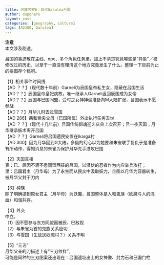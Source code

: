 ```yaml
---
title: 地域考察6：现代Garulea吕国
author: duponaru
layout: post
categories: [geography, culture]
tags: [AD300, Garulea]
---
```


**注意**  
本文涉及剧透。   


吕国的事迹散在主线、npc、多个角色任务里，加上不清楚究竟哪些是“异象”／被修改过的历史，以至于一直没有理清这个地方究竟发生了什么。整理一下目前为止的拼图存个档吧。


【1】相关事件时间线  
【AD ？？】（现代数十年前）Garneli为辰国皇帝私生女，隐蔽在吕国生活  
【AD？？】辰国皇帝皇妃病故，唯一继承人Garneli返回辰国成为女帝  
【AD？？】辰国与巳国同盟，受时之女神神谕准备向M大陆扩张，吕国表示不愿参战  
【AD？？】月华儿时去过雪国  
【AD 286】茜和紫央父母（巳国所属）外出执行任务去世  
【AD ？？】（现代十几年前）吕国传统御魂迎え庆典上次召开；吕一夜灭国；月华继承妖术离开吕国  
【AD ？？】Garneli将吕国遗民安置在Ikarga村  
【AD 300】因为月华回到G大陆，多疑的幻心以为她要和朱雀联手复仇于是准备有所动作，得知消息的朱雀为保护月华先手进攻巳国  


【2】灭国真相  
表：巳、辰因不满不愿同盟西征的吕国，以潜伏的忍者作为内应举兵攻打；  
里：吕国君主（月华母）为了永生而从民众中汲取妖力，企图以月华为容器转生，被月华父封于刀内  


【3】种族  
除了明确提到原女君主（月华母）为妖魔，吕国整体是人和鬼族（妖魔与人的混血）和谐共存。  

【4】外交  
中立。  
（1）因不愿参与东方同盟而被辰、巳敌视  
（2）与朱雀为首的鬼族关系密切  
（3）与雪国（生放送妖魔村？）关系不明  


【5】“三刃”  
月华父亲的刀描述上有“三刃纹样”。  
可能是同种的三刃图案还出现在：吕国遗址出土的女神像、封力石和巳国门柱    
<span class="image centered"><img src="{{ '/assets/post_img/2020-05-31/yaiba.png' | relative_url }}" alt="" /></span> 



